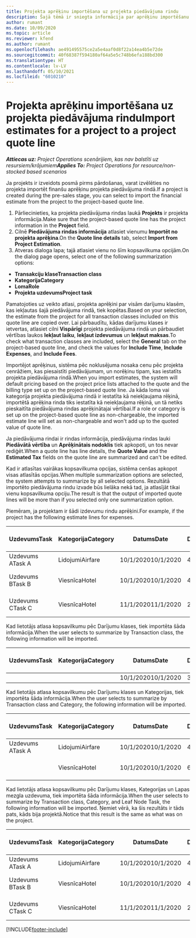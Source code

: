 ```yaml
---
title: Projekta aprēķinu importēšana uz projekta piedāvājuma rindu
description: Šajā tēmā ir sniegta informācija par aprēķinu importēšanu no projekta projekta piedāvājuma rindā.
author: rumant
ms.date: 10/09/2020
ms.topic: article
ms.reviewer: kfend
ms.author: rumant
ms.openlocfilehash: ae491495575ce2a5e4aaf0d8f22a14ea4b5e72de
ms.sourcegitcommit: 40f68387f594180af64a5e5c748b6efa188bd300
ms.translationtype: HT
ms.contentlocale: lv-LV
ms.lasthandoff: 05/10/2021
ms.locfileid: "6010210"
---
```

# <a name="import-estimates-for-a-project-to-a-project-quote-line"></a><span data-ttu-id="57f5e-103">Projekta aprēķinu importēšana uz projekta piedāvājuma rindu</span><span class="sxs-lookup"><span data-stu-id="57f5e-103">Import estimates for a project to a project quote line</span></span>

<span data-ttu-id="57f5e-104">_**Attiecas uz:** Project Operations scenārijiem, kas nav balstīti uz resursiem/krājumiem_</span><span class="sxs-lookup"><span data-stu-id="57f5e-104">_**Applies To:** Project Operations for resource/non-stocked based scenarios_</span></span>


<span data-ttu-id="57f5e-105">Ja projekts ir izveidots posmā pirms pārdošanas, varat izvēlēties no projekta importēt finanšu aprēķinu projekta piedāvājuma rindā.</span><span class="sxs-lookup"><span data-stu-id="57f5e-105">If a project is created during the pre-sales stage, you can select to import the financial estimate from the project to the project-based quote line.</span></span>

1. <span data-ttu-id="57f5e-106">Pārliecinieties, ka projekta piedāvājuma rindas laukā **Projekts** ir projekta informācija.</span><span class="sxs-lookup"><span data-stu-id="57f5e-106">Make sure that the project-based quote line has the project information in the **Project** field.</span></span>
2. <span data-ttu-id="57f5e-107">Cilnē **Piedāvājuma rindas informācija** atlasiet vienumu **Importēt no projekta aprēķina**.</span><span class="sxs-lookup"><span data-stu-id="57f5e-107">On the **Quote line details** tab, select **Import from Project Estimation**.</span></span>
3. <span data-ttu-id="57f5e-108">Atveras dialoga lapa; tajā atlasiet vienu no šīm kopsavilkuma opcijām.</span><span class="sxs-lookup"><span data-stu-id="57f5e-108">On the dialog page opens, select one of the following summarization options:</span></span>

  - <span data-ttu-id="57f5e-109">**Transakciju klase**</span><span class="sxs-lookup"><span data-stu-id="57f5e-109">**Transaction class**</span></span>
  - <span data-ttu-id="57f5e-110">**Kategorija**</span><span class="sxs-lookup"><span data-stu-id="57f5e-110">**Category**</span></span>
  - <span data-ttu-id="57f5e-111">**Loma**</span><span class="sxs-lookup"><span data-stu-id="57f5e-111">**Role**</span></span> 
  - <span data-ttu-id="57f5e-112">**Projekta uzdevums**</span><span class="sxs-lookup"><span data-stu-id="57f5e-112">**Project task**</span></span>

<span data-ttu-id="57f5e-113">Pamatojoties uz veikto atlasi, projekta aprēķini par visām darījumu klasēm, kas iekļautas šajā piedāvājuma rindā, tiek kopētas.</span><span class="sxs-lookup"><span data-stu-id="57f5e-113">Based on your selection, the estimate from the project for all transaction classes included on this quote line are copied over.</span></span> <span data-ttu-id="57f5e-114">Lai pārbaudītu, kādas darījumu klases ir ietvertas, atlasiet cilni **Vispārīgi** projekta piedāvājuma rindā un pārbaudiet vērtības laukos **Iekļaut laiku**, **Iekļaut izdevumus** un **Iekļaut maksas**.</span><span class="sxs-lookup"><span data-stu-id="57f5e-114">To check what transaction classes are included, select the **General** tab on the project-based quote line, and check the values for **Include Time**, **Include Expenses**, and **Include Fees**.</span></span>

<span data-ttu-id="57f5e-115">Importējot aprēķinus, sistēma pēc noklusējuma nosaka cenu pēc projekta cenrāžiem, kas piesaistīti piedāvājumam, un norēķinu tipam, kas iestatīts projekta piedāvājuma rindā.</span><span class="sxs-lookup"><span data-stu-id="57f5e-115">When you import estimates, the system will default pricing based on the project price lists attached to the quote and the billing type set up on the project-based quote line.</span></span> <span data-ttu-id="57f5e-116">Ja kāda loma vai kategorija projekta piedāvājuma rindā ir iestatīta kā neiekļaujama rēķinā, importētā aprēķina rinda tiks iestatīta kā neiekļaujama rēķinā, un tā netiks pieskaitīta piedāvājuma rindas aprēķinātajai vērtībai.</span><span class="sxs-lookup"><span data-stu-id="57f5e-116">If a role or category is set up on the project-based quote line as non-chargeable, the imported estimate line will set as non-chargeable and won't add up to the quoted value of quote line.</span></span>

<span data-ttu-id="57f5e-117">Ja piedāvājuma rindai ir rindas informācija, piedāvājuma rindas lauki **Piedāvātā vērtība** un **Aprēķinātais nodoklis** tiek apkopoti, un tos nevar rediģēt.</span><span class="sxs-lookup"><span data-stu-id="57f5e-117">When a quote line has line details, the **Quote Value** and the **Estimated Tax** fields on the quote line are summarized and can't be edited.</span></span>

<span data-ttu-id="57f5e-118">Kad ir atlasītas vairākas kopsavilkuma opcijas, sistēma cenšas apkopot visas atlasītās opcijas.</span><span class="sxs-lookup"><span data-stu-id="57f5e-118">When multiple summarization options are selected, the system attempts to summarize by all selected options.</span></span> <span data-ttu-id="57f5e-119">Rezultātā importēto piedāvājuma rindu izvade būs lielāka nekā tad, ja atlasījāt tikai vienu kopsavilkuma opciju.</span><span class="sxs-lookup"><span data-stu-id="57f5e-119">The result is that the output of imported quote lines will be more than if you selected only one summarization option.</span></span>

<span data-ttu-id="57f5e-120">Piemēram, ja projektam ir šādi izdevumu rindu aprēķini.</span><span class="sxs-lookup"><span data-stu-id="57f5e-120">For example, if the project has the following estimate lines for expenses.</span></span>

| <span data-ttu-id="57f5e-121">Uzdevums</span><span class="sxs-lookup"><span data-stu-id="57f5e-121">Task</span></span> | <span data-ttu-id="57f5e-122">Kategorija</span><span class="sxs-lookup"><span data-stu-id="57f5e-122">Category</span></span> | <span data-ttu-id="57f5e-123">Datums</span><span class="sxs-lookup"><span data-stu-id="57f5e-123">Date</span></span> | <span data-ttu-id="57f5e-124">Daudzums</span><span class="sxs-lookup"><span data-stu-id="57f5e-124">Quantity</span></span> | <span data-ttu-id="57f5e-125">Vienības cena</span><span class="sxs-lookup"><span data-stu-id="57f5e-125">Unit price</span></span> | <span data-ttu-id="57f5e-126">Apjoms/summa</span><span class="sxs-lookup"><span data-stu-id="57f5e-126">Amount</span></span> |
| --- | --- | --- | --- | --- | --- |
| <span data-ttu-id="57f5e-127">Uzdevums A</span><span class="sxs-lookup"><span data-stu-id="57f5e-127">Task A</span></span> | <span data-ttu-id="57f5e-128">Lidojumi</span><span class="sxs-lookup"><span data-stu-id="57f5e-128">Airfare</span></span> | <span data-ttu-id="57f5e-129">10/1/2020</span><span class="sxs-lookup"><span data-stu-id="57f5e-129">10/1/2020</span></span> | <span data-ttu-id="57f5e-130">4</span><span class="sxs-lookup"><span data-stu-id="57f5e-130">4</span></span> | <span data-ttu-id="57f5e-131">400</span><span class="sxs-lookup"><span data-stu-id="57f5e-131">400</span></span> | <span data-ttu-id="57f5e-132">1600</span><span class="sxs-lookup"><span data-stu-id="57f5e-132">1600</span></span> |
| <span data-ttu-id="57f5e-133">Uzdevums B</span><span class="sxs-lookup"><span data-stu-id="57f5e-133">Task B</span></span> | <span data-ttu-id="57f5e-134">Viesnīca</span><span class="sxs-lookup"><span data-stu-id="57f5e-134">Hotel</span></span> | <span data-ttu-id="57f5e-135">10/1/2020</span><span class="sxs-lookup"><span data-stu-id="57f5e-135">10/1/2020</span></span> | <span data-ttu-id="57f5e-136">4</span><span class="sxs-lookup"><span data-stu-id="57f5e-136">4</span></span> | <span data-ttu-id="57f5e-137">Vairāk nekā 200</span><span class="sxs-lookup"><span data-stu-id="57f5e-137">200</span></span> | <span data-ttu-id="57f5e-138">800</span><span class="sxs-lookup"><span data-stu-id="57f5e-138">800</span></span> |
| <span data-ttu-id="57f5e-139">Uzdevums C</span><span class="sxs-lookup"><span data-stu-id="57f5e-139">Task C</span></span> | <span data-ttu-id="57f5e-140">Viesnīca</span><span class="sxs-lookup"><span data-stu-id="57f5e-140">Hotel</span></span> | <span data-ttu-id="57f5e-141">11/1/2020</span><span class="sxs-lookup"><span data-stu-id="57f5e-141">11/1/2020</span></span> | <span data-ttu-id="57f5e-142">2</span><span class="sxs-lookup"><span data-stu-id="57f5e-142">2</span></span> | <span data-ttu-id="57f5e-143">Vairāk nekā 200</span><span class="sxs-lookup"><span data-stu-id="57f5e-143">200</span></span> | <span data-ttu-id="57f5e-144">400</span><span class="sxs-lookup"><span data-stu-id="57f5e-144">400</span></span> |

<span data-ttu-id="57f5e-145">Kad lietotājs atlasa kopsavilkumu pēc Darījumu klases, tiek importēta šāda informācija.</span><span class="sxs-lookup"><span data-stu-id="57f5e-145">When the user selects to summarize by Transaction class, the following information will be imported.</span></span>

| <span data-ttu-id="57f5e-146">Uzdevums</span><span class="sxs-lookup"><span data-stu-id="57f5e-146">Task</span></span> | <span data-ttu-id="57f5e-147">Kategorija</span><span class="sxs-lookup"><span data-stu-id="57f5e-147">Category</span></span> | <span data-ttu-id="57f5e-148">Datums</span><span class="sxs-lookup"><span data-stu-id="57f5e-148">Date</span></span> | <span data-ttu-id="57f5e-149">Daudzums</span><span class="sxs-lookup"><span data-stu-id="57f5e-149">Quantity</span></span> | <span data-ttu-id="57f5e-150">Vienības cena</span><span class="sxs-lookup"><span data-stu-id="57f5e-150">Unit price</span></span> | <span data-ttu-id="57f5e-151">Apjoms/summa</span><span class="sxs-lookup"><span data-stu-id="57f5e-151">Amount</span></span> |
| --- | --- | --- | --- | --- | --- |
| | | <span data-ttu-id="57f5e-152">10/1/2020</span><span class="sxs-lookup"><span data-stu-id="57f5e-152">10/1/2020</span></span> | <span data-ttu-id="57f5e-153">3.34</span><span class="sxs-lookup"><span data-stu-id="57f5e-153">3.34</span></span> | <span data-ttu-id="57f5e-154">840</span><span class="sxs-lookup"><span data-stu-id="57f5e-154">840</span></span> | <span data-ttu-id="57f5e-155">2800</span><span class="sxs-lookup"><span data-stu-id="57f5e-155">2800</span></span> |

<span data-ttu-id="57f5e-156">Kad lietotājs atlasa kopsavilkumu pēc Darījumu klases un Kategorijas, tiek importēta šāda informācija.</span><span class="sxs-lookup"><span data-stu-id="57f5e-156">When the user selects to summarize by Transaction class and Category, the following information will be imported.</span></span>

| <span data-ttu-id="57f5e-157">Uzdevums</span><span class="sxs-lookup"><span data-stu-id="57f5e-157">Task</span></span> | <span data-ttu-id="57f5e-158">Kategorija</span><span class="sxs-lookup"><span data-stu-id="57f5e-158">Category</span></span> | <span data-ttu-id="57f5e-159">Datums</span><span class="sxs-lookup"><span data-stu-id="57f5e-159">Date</span></span> | <span data-ttu-id="57f5e-160">Daudzums</span><span class="sxs-lookup"><span data-stu-id="57f5e-160">Quantity</span></span> | <span data-ttu-id="57f5e-161">Vienības cena</span><span class="sxs-lookup"><span data-stu-id="57f5e-161">Unit price</span></span> | <span data-ttu-id="57f5e-162">Apjoms/summa</span><span class="sxs-lookup"><span data-stu-id="57f5e-162">Amount</span></span> |
| --- | --- | --- | --- | --- | --- |
| <span data-ttu-id="57f5e-163">Uzdevums A</span><span class="sxs-lookup"><span data-stu-id="57f5e-163">Task A</span></span> | <span data-ttu-id="57f5e-164">Lidojumi</span><span class="sxs-lookup"><span data-stu-id="57f5e-164">Airfare</span></span> | <span data-ttu-id="57f5e-165">10/1/2020</span><span class="sxs-lookup"><span data-stu-id="57f5e-165">10/1/2020</span></span> | <span data-ttu-id="57f5e-166">4</span><span class="sxs-lookup"><span data-stu-id="57f5e-166">4</span></span> | <span data-ttu-id="57f5e-167">400</span><span class="sxs-lookup"><span data-stu-id="57f5e-167">400</span></span> | <span data-ttu-id="57f5e-168">1600</span><span class="sxs-lookup"><span data-stu-id="57f5e-168">1600</span></span> |
| | <span data-ttu-id="57f5e-169">Viesnīca</span><span class="sxs-lookup"><span data-stu-id="57f5e-169">Hotel</span></span> | <span data-ttu-id="57f5e-170">10/1/2020</span><span class="sxs-lookup"><span data-stu-id="57f5e-170">10/1/2020</span></span> | <span data-ttu-id="57f5e-171">6</span><span class="sxs-lookup"><span data-stu-id="57f5e-171">6</span></span> | <span data-ttu-id="57f5e-172">Vairāk nekā 200</span><span class="sxs-lookup"><span data-stu-id="57f5e-172">200</span></span> | <span data-ttu-id="57f5e-173">1200</span><span class="sxs-lookup"><span data-stu-id="57f5e-173">1200</span></span> |

<span data-ttu-id="57f5e-174">Kad lietotājs atlasa kopsavilkumu pēc Darījumu klases, Kategorijas un Lapas mezgla uzdevuma, tiek importēta šāda informācija.</span><span class="sxs-lookup"><span data-stu-id="57f5e-174">When the user selects to summarize by Transaction class, Category, and Leaf Node Task, the following information will be imported.</span></span> <span data-ttu-id="57f5e-175">Ņemiet vērā, ka šis rezultāts ir tāds pats, kāds bija projektā.</span><span class="sxs-lookup"><span data-stu-id="57f5e-175">Notice that this result is the same as what was on the project.</span></span>

| <span data-ttu-id="57f5e-176">Uzdevums</span><span class="sxs-lookup"><span data-stu-id="57f5e-176">Task</span></span> | <span data-ttu-id="57f5e-177">Kategorija</span><span class="sxs-lookup"><span data-stu-id="57f5e-177">Category</span></span> | <span data-ttu-id="57f5e-178">Datums</span><span class="sxs-lookup"><span data-stu-id="57f5e-178">Date</span></span> | <span data-ttu-id="57f5e-179">Daudzums</span><span class="sxs-lookup"><span data-stu-id="57f5e-179">Quantity</span></span> | <span data-ttu-id="57f5e-180">Vienības cena</span><span class="sxs-lookup"><span data-stu-id="57f5e-180">Unit price</span></span> | <span data-ttu-id="57f5e-181">Apjoms/summa</span><span class="sxs-lookup"><span data-stu-id="57f5e-181">Amount</span></span> |
| --- | --- | --- | --- | --- | --- |
| <span data-ttu-id="57f5e-182">Uzdevums A</span><span class="sxs-lookup"><span data-stu-id="57f5e-182">Task A</span></span> | <span data-ttu-id="57f5e-183">Lidojumi</span><span class="sxs-lookup"><span data-stu-id="57f5e-183">Airfare</span></span> | <span data-ttu-id="57f5e-184">10/1/2020</span><span class="sxs-lookup"><span data-stu-id="57f5e-184">10/1/2020</span></span> | <span data-ttu-id="57f5e-185">4</span><span class="sxs-lookup"><span data-stu-id="57f5e-185">4</span></span> | <span data-ttu-id="57f5e-186">400</span><span class="sxs-lookup"><span data-stu-id="57f5e-186">400</span></span> | <span data-ttu-id="57f5e-187">1600</span><span class="sxs-lookup"><span data-stu-id="57f5e-187">1600</span></span> |
| <span data-ttu-id="57f5e-188">Uzdevums B</span><span class="sxs-lookup"><span data-stu-id="57f5e-188">Task B</span></span> | <span data-ttu-id="57f5e-189">Viesnīca</span><span class="sxs-lookup"><span data-stu-id="57f5e-189">Hotel</span></span> | <span data-ttu-id="57f5e-190">10/1/2020</span><span class="sxs-lookup"><span data-stu-id="57f5e-190">10/1/2020</span></span> | <span data-ttu-id="57f5e-191">4</span><span class="sxs-lookup"><span data-stu-id="57f5e-191">4</span></span> | <span data-ttu-id="57f5e-192">Vairāk nekā 200</span><span class="sxs-lookup"><span data-stu-id="57f5e-192">200</span></span> | <span data-ttu-id="57f5e-193">800</span><span class="sxs-lookup"><span data-stu-id="57f5e-193">800</span></span> |
| <span data-ttu-id="57f5e-194">Uzdevums C</span><span class="sxs-lookup"><span data-stu-id="57f5e-194">Task C</span></span> | <span data-ttu-id="57f5e-195">Viesnīca</span><span class="sxs-lookup"><span data-stu-id="57f5e-195">Hotel</span></span> | <span data-ttu-id="57f5e-196">11/1/2020</span><span class="sxs-lookup"><span data-stu-id="57f5e-196">11/1/2020</span></span> | <span data-ttu-id="57f5e-197">2</span><span class="sxs-lookup"><span data-stu-id="57f5e-197">2</span></span> | <span data-ttu-id="57f5e-198">Vairāk nekā 200</span><span class="sxs-lookup"><span data-stu-id="57f5e-198">200</span></span> | <span data-ttu-id="57f5e-199">400</span><span class="sxs-lookup"><span data-stu-id="57f5e-199">400</span></span> |


[!INCLUDE[footer-include](../includes/footer-banner.md)]
